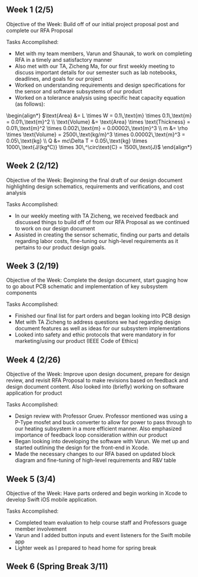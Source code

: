 ## Week 1 (2/5)
Objective of the Week: Build off of our initial project proposal post and complete our RFA Proposal

Tasks Accomplished:
- Met with my team members, Varun and Shaunak, to work on completing RFA in a timely and satisfactory manner
- Also met with our TA, Zicheng Ma, for our first weekly meeting to discuss important details for our semester such as lab notebooks, deadlines, and goals for our project
- Worked on understanding requirements and design specifications for the sensor and software subsystems of our product
- Worked on a tolerance analysis using specific heat capacity equation (as follows):

\begin{align*}
    $\text{Area} &= L \times W = 0.1\,\text{m} \times 0.1\,\text{m} = 0.01\,\text{m}^2 \\
    \text{Volume} &= \text{Area} \times \text{Thickness} = 0.01\,\text{m}^2 \times 0.002\,\text{m} = 0.00002\,\text{m}^3 \\
    m &= \rho \times \text{Volume} = 2500\,\text{kg/m}^3 \times 0.00002\,\text{m}^3 = 0.05\,\text{kg} \\
    Q &= mc\Delta T = 0.05\,\text{kg} \times 1000\,\text{J/(kg°C)} \times 30\,^\circ\text{C} = 1500\,\text{J}$
\end{align*}

## Week 2 (2/12)

Objective of the Week: Beginning the final draft of our design document highlighting design schematics, requirements and verifications, and cost analysis 

Tasks Accomplished:
- In our weekly meeting with TA Zicheng, we received feedback and discussed things to build off of from our RFA Proposal as we continued to work on our design document
- Assisted in creating the sensor schematic, finding our parts and details regarding labor costs, fine-tuning our high-level requirements as it pertains to our product design goals.

## Week 3 (2/19)
Objective of the Week: Complete the design document, start guaging how to go about PCB schematic and implementation of key subsystem components

Tasks Accomplished:
- Finished our final list for part orders and began looking into PCB design
- Met with TA Zicheng to address questions we had regarding design document features as well as ideas for our subsystem implementations
- Looked into safety and ethic protocols that were mandatory in for marketing/using our product (IEEE Code of Ethics)

## Week 4 (2/26)
Objective of the Week: Improve upon design document, prepare for design review, and revisit RFA Proposal to make revisions based on feedback and design document content. Also looked into (briefly) working on software application for product

Tasks Accomplished:
- Design review with Professor Gruev. Professor mentioned was using a P-Type mosfet and buck converter to allow for power to pass through to our heating subsystem in a more efficient manner. Also emphasized importance of feedback loop consideration within our product 
- Began looking into developing the software with Varun. We met up and started outlining the design for the front-end in Xcode.
- Made the necessary changes to our RFA based on updated block diagram and fine-tuning of high-level requirements and R&V table
  
## Week 5 (3/4)
Objective of the Week: Have parts ordered and begin working in Xcode to develop Swift iOS mobile application.

Tasks Accomplished:
- Completed team evaluation to help course staff and Professors guage member involvement
- Varun and I added button inputs and event listeners for the Swift mobile app
- Lighter week as I prepared to head home for spring break

## Week 6 (Spring Break 3/11)
